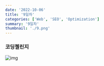 ```yaml
---
date: '2022-10-06'
title: '9일차'
categories: ['Web', 'SEO', 'Optimization']
summary: '9일차'
thumbnail: './9.png'
---
```

### 코딩첼린지
![img](./9.png)